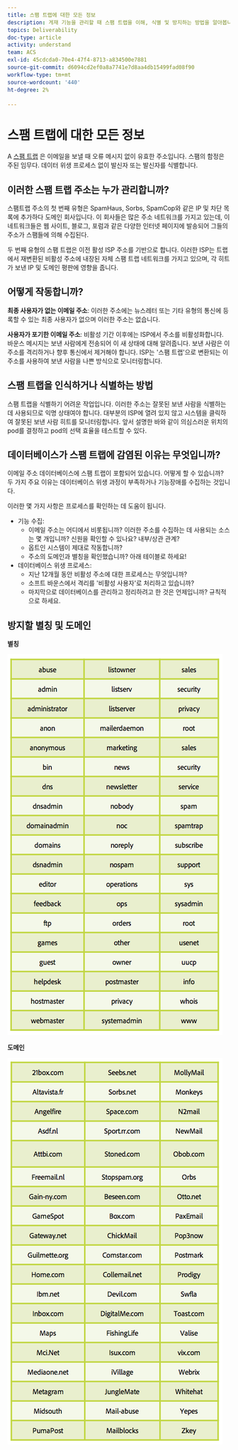 ```yaml
---
title: 스팸 트랩에 대한 모든 정보
description: 게재 기능을 관리할 때 스팸 트랩을 이해, 식별 및 방지하는 방법을 알아봅니다.
topics: Deliverability
doc-type: article
activity: understand
team: ACS
exl-id: 45cdcda0-70e4-47f4-8713-a834500e7881
source-git-commit: d6094cd2ef0a8a7741e7d8aa4db15499fad08f90
workflow-type: tm+mt
source-wordcount: '440'
ht-degree: 2%

---
```


# 스팸 트랩에 대한 모든 정보

A [스팸 트랩](/help/metrics/spam-traps.md) 은 이메일을 보낼 때 오류 메시지 없이 유효한 주소입니다. 스팸의 함정은 주된 임무다. 데이터 위생 프로세스 없이 발신자 또는 발신자를 식별합니다.

## 이러한 스팸 트랩 주소는 누가 관리합니까?

스팸트랩 주소의 첫 번째 유형은 SpamHaus, Sorbs, SpamCop와 같은 IP 및 차단 목록에 추가하다 도메인 회사입니다. 이 회사들은 많은 주소 네트워크를 가지고 있는데, 이 네트워크들은 웹 사이트, 블로그, 포럼과 같은 다양한 인터넷 페이지에 발송되어 그들의 주소가 스팸들에 의해 수집된다.

두 번째 유형의 스팸 트랩은 이전 활성 ISP 주소를 기반으로 합니다. 이러한 ISP는 트랩에서 재변환된 비활성 주소에 내장된 자체 스팸 트랩 네트워크를 가지고 있으며, 각 히트가 보낸 IP 및 도메인 평판에 영향을 줍니다.

## 어떻게 작동합니까?

**최종 사용자가 없는 이메일 주소**: 이러한 주소에는 뉴스레터 또는 기타 유형의 통신에 등록할 수 있는 최종 사용자가 없으며 이러한 주소는 없습니다.

**사용자가 포기한 이메일 주소**: 비활성 기간 이후에는 ISP에서 주소를 비활성화합니다. 바운스 메시지는 보낸 사람에게 전송되어 이 새 상태에 대해 알려줍니다. 보낸 사람은 이 주소를 격리하거나 향후 통신에서 제거해야 합니다. ISP는 &#39;스팸 트랩&#39;으로 변환되는 이 주소를 사용하여 보낸 사람을 나쁜 방식으로 모니터링합니다.

## 스팸 트랩을 인식하거나 식별하는 방법

스팸 트랩을 식별하기 어려운 작업입니다. 이러한 주소는 잘못된 보낸 사람을 식별하는 데 사용되므로 익명 상태여야 합니다. 대부분의 ISP에 열려 있지 않고 시스템을 클릭하여 잘못된 보낸 사람 히트를 모니터링합니다. 앞서 설명한 바와 같이 의심스러운 위치의 pod를 결정하고 pod의 선택 효율을 테스트할 수 있다.

## 데이터베이스가 스팸 트랩에 감염된 이유는 무엇입니까?

이메일 주소 데이터베이스에 스팸 트랩이 포함되어 있습니다. 어떻게 할 수 있습니까? 두 가지 주요 이유는 데이터베이스 위생 과정이 부족하거나 기능장애를 수집하는 것입니다.

이러한 몇 가지 사항은 프로세스를 확인하는 데 도움이 됩니다.

* 기능 수집:
   * 이메일 주소는 어디에서 비롯됩니까? 이러한 주소를 수집하는 데 사용되는 소스는 몇 개입니까? 신원을 확인할 수 있나요? 내부/상관 관계?
   * 옵트인 시스템이 제대로 작동합니까?
   * 주소의 도메인과 별칭을 확인했습니까? 아래 테이블로 하세요!
* 데이터베이스 위생 프로세스:
   * 지난 12개월 동안 비활성 주소에 대한 프로세스는 무엇입니까?
   * 소프트 바운스에서 격리를 &#39;비활성 사용자&#39;로 처리하고 있습니까?
   * 마지막으로 데이터베이스를 관리하고 정리하려고 한 것은 언제입니까? 규칙적으로 하세요.

## 방지할 별칭 및 도메인

**별칭**

![](../../help/assets/aliases.png)

**도메인**

![](../../help/assets/domains.png)
